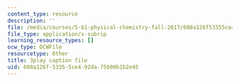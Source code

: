 ```yaml
---
content_type: resource
description: ''
file: /media/courses/5-61-physical-chemistry-fall-2017/608a126f53355ce492da75b90b1b2e45_4bfrkd8_zPo.vtt
file_type: application/x-subrip
learning_resource_types: []
ocw_type: OCWFile
resourcetype: Other
title: 3play caption file
uid: 608a126f-5335-5ce4-92da-75b90b1b2e45
---
```

